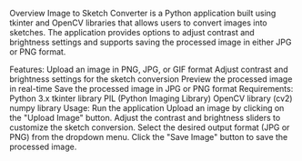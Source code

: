 Overview
Image to Sketch Converter is a Python application built using tkinter and OpenCV libraries that allows users to convert images into sketches. The application provides options to adjust contrast and brightness settings and supports saving the processed image in either JPG or PNG format.

Features:
Upload an image in PNG, JPG, or GIF format
Adjust contrast and brightness settings for the sketch conversion
Preview the processed image in real-time
Save the processed image in JPG or PNG format
Requirements:
Python 3.x
tkinter library
PIL (Python Imaging Library)
OpenCV library (cv2)
numpy library
Usage:
Run the application
Upload an image by clicking on the "Upload Image" button.
Adjust the contrast and brightness sliders to customize the sketch conversion.
Select the desired output format (JPG or PNG) from the dropdown menu.
Click the "Save Image" button to save the processed image.
